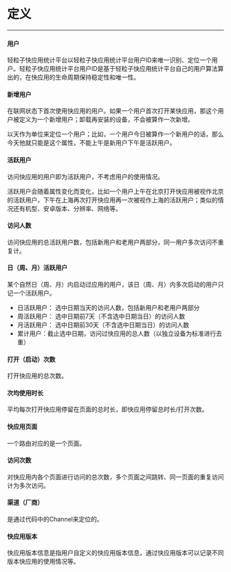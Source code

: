 # 定义

---

#### 用户
轻粒子快应用统计平台以轻粒子快应用统计平台用户ID来唯一识别、定位一个用户。轻粒子快应用统计平台用户ID是基于轻粒子快应用统计平台自己的用户算法算出的，在快应用的生命周期保持稳定性和唯一性。

#### 新增用户
在联网状态下首次使用快应用的用户。如果一个用户首次打开某快应用，那这个用户被定义为一个新增用户；卸载再安装的设备，不会被算作一次新增。

以天作为单位来定位一个用户；比如，一个用户今日被算作一个新用户的话，那么今天他就只能是这个属性，不能上午是新用户下午是活跃用户。

#### 活跃用户
访问快应用的用户即为活跃用户，不考虑用户的使用情况。

活跃用户会随着属性变化而变化，比如一个用户上午在北京打开快应用被视作北京的活跃用户，下午在上海再次打开快应用再一次被视作上海的活跃用户；类似的情况还有机型、安卓版本、分辨率、网络等。

#### 访问人数
访问快应用的总活跃用户数，包括新用户和老用户两部分，同一用户多次访问不重复计。

#### 日（周、月）活跃用户
某个自然日（周、月）内启动过应用的用户，该日（周、月）内多次启动的用户只记一个活跃用户。

- 日活跃用户： 选中日期当天的访问人数，包括新用户和老用户两部分 
- 周活跃用户： 选中日期前7天（不含选中日期当日）的访问人数
- 月活跃用户： 选中日期前30天（不含选中日期当日）的访问人数
- 累计用户：截止选中日期，访问过快应用的总人数（以独立设备为标准进行去重）

#### 打开（启动）次数
打开快应用的总次数。

#### 次均使用时长
平均每次打开快应用停留在页面的总时长，即快应用停留总时长/打开次数。

#### 快应用页面
一个路由对应的是一个页面。

####  访问次数
对快应用内各个页面进行访问的总次数，多个页面之间跳转、同一页面的重复访问计为多次访问。

#### 渠道（厂商）
是通过代码中的Channel来定位的。

#### 快应用版本
快应用版本信息是指用户自定义的快应用版本信息，通过快应用版本可以记录不同版本快应用的使用情况等。

<!-- #### 发送策略
“发送策略定义了用户由统计分析SDK产生的数据发送回友盟+服务器的频率。可选发送策略包括启动时发送、按间隔发送、退出时发送（仅iOS）。轻粒子快应用统计平台提供实时发送策略，具体的，采用退出时发送的策略，如下：在快应用退出时发送当次启动产生的所有数据。 -->
